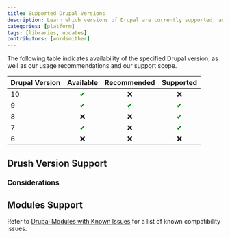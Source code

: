 ```yaml
---
title: Supported Drupal Versions
description: Learn which versions of Drupal are currently supported, as well as additional compatibility information.
categories: [platform]
tags: [libraries, updates]
contributors: [wordsmither]
---
```


The following table indicates availability of the specified Drupal version, as well as our usage recommendations and our support scope.

| Drupal Version | Available | Recommended | Supported |
| ----------- | :---------: | :---------: | :---------: |
| 10          | <span style="color:green">✔</span>         | ❌           | ❌          |
| 9           | <span style="color:green">✔</span>          | <span style="color:green">✔</span>           | <span style="color:green">✔</span>         |
| 8           | ❌          | ❌           | <span style="color:green">✔</span>         |
| 7           | <span style="color:green">✔</span>         | ❌           | <span style="color:green">✔</span>          |
| 6           | ❌          | ❌           | ❌          |

## Drush Version Support

<Partial file="drush-supported.md" />

### Considerations

<Partial file="drush-compatibility.md" />

## Modules Support

Refer to [Drupal Modules with Known Issues](/modules-known-issues) for a list of known compatibility issues.